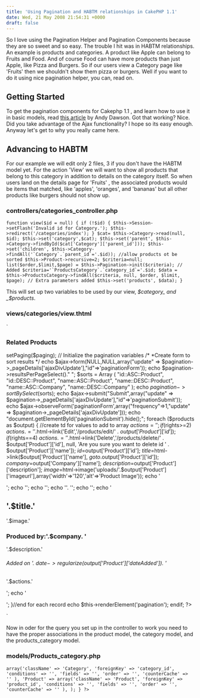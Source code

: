 ```yaml
---
title: 'Using Pagination and HABTM relationships in CakePHP 1.1'
date: Wed, 21 May 2008 21:54:31 +0000
draft: false
---
```


So I love using the Pagination Helper and Pagination Components because they are so sweet and so easy. The trouble I hit was in HABTM relationships. An example is products and categories. A product like Apple can belong to Fruits and Food. And of course Food can have more products than just Apple, like Pizza and Burgers. So if our users view a Category page like 'Fruits' then we shouldn't show them pizza or burgers. Well if you want to do it using nice pagination helper, you can, read on.

Getting Started
---------------

To get the pagination components for Cakephp 1.1 , and learn how to use it in basic models, read [this article](http://bakery.cakephp.org/articles/view/pagination "Get started with pagination in CakePHP 1.1") by Andy Dawson. Got that working? Nice. Did you take advantage of the Ajax functionality? I hope so its easy enough. Anyway let's get to why you really came here.

Advancing to HABTM
------------------

For our example we will edit only 2 files, 3 if you don't have the HABTM model yet. For the action 'View' we will want to show all products that belong to this category in addition to details on the category itself. So when users land on the details page for 'Fruits' , the associated products would be items that matched, like 'apples', 'oranges', and 'bananas' but all other products like burgers should not show up.

### controllers/categories_controller.php

``function view($id = null) { if (!$id) { $this->Session->setFlash('Invalid id for Category.'); $this->redirect('/categories/index'); } $cat= $this->Category->read(null, $id); $this->set('category',$cat); $this->set('parent', $this->Category->findById($cat['Category']['parent_id'])); $this->set('children', $this->Category->findAll('`Category`.`parent_id`='.$id)); //allow products ot be sorted $this->Product->recursive=2; $criteria=null; list($order,$limit,$page) = $this->Pagination->init($criteria); // Added $criteria='`ProductsCategory`.`category_id`='.$id; $data = $this->ProductsCategory->findAll($criteria, null, $order, $limit, $page); // Extra parameters added $this->set('products', $data); }``

This will set up two variables to be used by our view, _$category_ and _$products_.

### views/categories/view.thtml

`

### Related Products

setPaging($paging); // Initialize the pagination variables /* *Create form to sort results */ echo $ajax->form(NULL,NULL,array("update" => $pagination->_pageDetails['ajaxDivUpdate'],"id"=>'paginationForm')); echo $pagination->resultsPerPageSelect()." "; $sorts = Array ( "id::ASC::Product", "id::DESC::Product", "name::ASC::Product", "name::DESC::Product", "name::ASC::Company", "name::DESC::Company" ); echo $pagination->sortBySelect($sorts); echo $ajax->submit("Submit",array("update" => $pagination->_pageDetails['ajaxDivUpdate'],"id"=>'paginationSubmit')); echo $ajax->observeForm('paginationForm',array("frequency"=>1,"update" => $pagination->_pageDetails['ajaxDivUpdate'])); echo "document.getElementById('paginationSubmit').hide();"; foreach ($products as $output) { //create td for values to add to array $actions=' '; if($rights>=2) $actions.=' '.$html->link('Edit','/products/edit/' . $output['Product']['id']); if($rights==4) $actions.=' '.$html->link('Delete','/products/delete/' . $output['Product']['id'], null, 'Are you sure you want to delete id ' . $output['Product']['name']); $id=$output['Product']['id']; $title=$html->link($output['Product']['name'], $goto.$output['Product']['id']); $company=$output['Company']['name']; $description=$output['Product']['description']; $image=$html->image('uploads/'.$output['Product']['imageurl'],array('width'=>'120','alt'=>'Product Image')); echo '

'; echo ''; echo ''; echo ''. ''; echo ''; echo '

'.$title.'
----------

'.$image.'

### Produced by:'.$company. '

'.$description.'

###### Added on '. $date->regularize($output['Product']['dateAdded']). '

'.$actions.'

'; echo '

'; }//end for each record echo $this->renderElement('pagination'); endif; ?>

`

Now in oder for the query you set up in the controller to work you need to have the proper associations in the product model, the category model, and the products_category model.

### models/Products_category.php

`array('className' => 'Category', 'foreignKey' => 'category_id', 'conditions' => '', 'fields' => '', 'order' => '', 'counterCache' => '' ), 'Product' => array('className' => 'Product', 'foreignKey' => 'product_id', 'conditions' => '', 'fields' => '', 'order' => '', 'counterCache' => '' ), ); } ?>`
